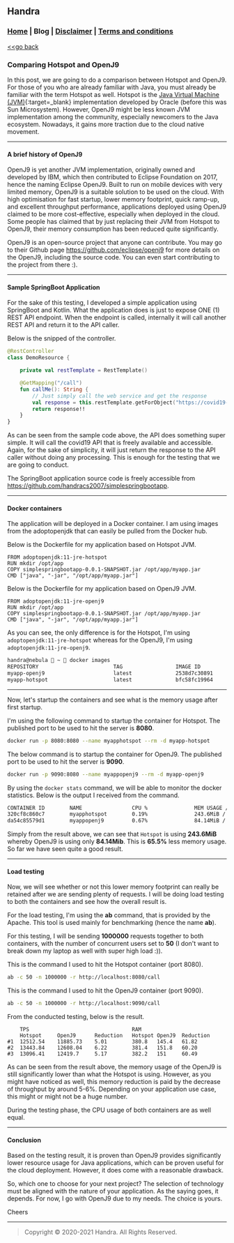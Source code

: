 ## Handra

### [Home](/) | Blog | [Disclaimer](/disclaimer) | [Terms and conditions](/tnc)

[<<go back](..)

### Comparing Hotspot and OpenJ9
In this post, we are going to do a comparison between Hotspot and OpenJ9. For those of you who are already familiar with Java, you must already be familiar with the term Hotspot as well. Hotspot is the [Java Virtual Machine (JVM)](https://en.wikipedia.org/wiki/Java_virtual_machine){:target=_blank} implementation developed by Oracle (before this was Sun Microsystem). However, OpenJ9 might be less known JVM implementation among the community, especially newcomers to the Java ecosystem. Nowadays, it gains more traction due to the cloud native movement.

---

#### A brief history of OpenJ9
OpenJ9 is yet another JVM implementation, originally owned and developed by IBM, which then contributed to Eclipse Foundation on 2017, hence the naming Eclipse OpenJ9. Built to run on mobile devices with very limited memory, OpenJ9 is a suitable solution to be used on the cloud. With high optimisation for fast startup, lower memory footprint, quick ramp-up, and excellent throughput performance, applications deployed using OpenJ9 claimed to be more cost-effective, especially when deployed in the cloud. Some people has claimed that by just replacing their JVM from Hotspot to OpenJ9, their memory consumption has been reduced quite significantly.

OpenJ9 is an open-source project that anyone can contribute. You may go to their Github page <https://github.com/eclipse/openj9> for more details on the OpenJ9, including the source code. You can even start contributing to the project from there :).

---

#### Sample SpringBoot Application
For the sake of this testing, I developed a simple application using SpringBoot and Kotlin. What the application does is just to expose ONE (1) REST API endpoint. When the endpoint is called, internally it will call another REST API and return it to the API caller.

Below is the snipped of the controller.
````kotlin
@RestController
class DemoResource {

    private val restTemplate = RestTemplate()

    @GetMapping("/call")
    fun callMe(): String {
        // Just simply call the web service and get the response
        val response = this.restTemplate.getForObject("https://covid19-api.org/api/status", String::class.java)
        return response!!
    }
}
````

As can be seen from the sample code above, the API does something super simple. It will call the covid19 API that is freely available and accessible. Again, for the sake of simplicity, it will just return the response to the API caller without doing any processing. This is enough for the testing that we are going to conduct.

The SpringBoot application source code is freely accessible from <https://github.com/handracs2007/simplespringbootapp>.

---

#### Docker containers
The application will be deployed in a Docker container. I am using images from the adoptopenjdk that can easily be pulled from the Docker hub.

Below is the Dockerfile for my application based on Hotspot JVM.

```
FROM adoptopenjdk:11-jre-hotspot
RUN mkdir /opt/app
COPY simplespringbootapp-0.0.1-SNAPSHOT.jar /opt/app/myapp.jar
CMD ["java", "-jar", "/opt/app/myapp.jar"]
```

Below is the Dockerfile for my application based on OpenJ9 JVM.
```
FROM adoptopenjdk:11-jre-openj9
RUN mkdir /opt/app
COPY simplespringbootapp-0.0.1-SNAPSHOT.jar /opt/app/myapp.jar
CMD ["java", "-jar", "/opt/app/myapp.jar"]
```

As you can see, the only difference is for the Hotspot, I'm using ```adoptopenjdk:11-jre-hotspot``` whereas for the OpenJ9, I'm using ```adoptopenjdk:11-jre-openj9```.

```bash
handra@nebula  ~  docker images
REPOSITORY                        TAG                 IMAGE ID            CREATED             SIZE
myapp-openj9                      latest              2538d7c30891        4 hours ago         241MB
myapp-hotspot                     latest              bfc58fc19964        4 hours ago         249MB
```

---

Now, let's startup the containers and see what is the memory usage after first startup.

I'm using the following command to startup the container for Hotspot. The published port to be used to hit the server is **8080**.
```bash
docker run -p 8080:8080 --name myapphotspot --rm -d myapp-hotspot
```

The below command is to startup the container for OpenJ9. The published port to be used to hit the server is **9090**.
```bash
docker run -p 9090:8080 --name myappopenj9 --rm -d myapp-openj9
```

By using the ```docker stats``` command, we will be able to monitor the docker statistics. Below is the output I received from the command.
```bash
CONTAINER ID        NAME                CPU %               MEM USAGE / LIMIT     MEM %               NET I/O             BLOCK I/O           PIDS
320cf8c860c7        myapphotspot        0.19%               243.6MiB / 15.25GiB   1.56%               5.95kB / 0B         35.2MB / 0B         39
da54c85579d1        myappopenj9         0.67%               84.14MiB / 15.25GiB   0.54%               4.31kB / 0B         38MB / 4.1kB        46
```

Simply from the result above, we can see that ```Hotspot``` is using **243.6MiB** whereby OpenJ9 is using only **84.14Mib**. This is **65.5%** less memory usage. So far we have seen quite a good result.

---

#### Load testing
Now, we will see whether or not this lower memory footprint can really be retained after we are sending plenty of requests. I will be doing load testing to both the containers and see how the overall result is.

For the load testing, I'm using the **ab** command, that is provided by the Apache. This tool is used mainly for benchmarking (hence the name **ab**).

For this testing, I will be sending **1000000** requests together to both containers, with the number of concurrent users set to **50** (I don't want to break down my laptop as well with super high load :)).

This is the command I used to hit the Hotspot container (port 8080).
```bash
ab -c 50 -n 1000000 -r http://localhost:8080/call
```

This is the command I used to hit the OpenJ9 container (port 9090).
```bash
ab -c 50 -n 1000000 -r http://localhost:9090/call
```

From the conducted testing, below is the result.
```
	TPS                                 RAM		
	Hotspot     OpenJ9      Reduction   Hotspot OpenJ9  Reduction
#1	12512.54    11885.73    5.01        380.8   145.4   61.82
#2	13443.84    12608.04    6.22        381.4   151.8   60.20
#3	13096.41    12419.7     5.17        382.2   151     60.49
```

As can be seen from the result above, the memory usage of the OpenJ9 is still significantly lower than what the Hotspot is using. However, as you might have noticed as well, this memory reduction is paid by the decrease of throughput by around 5-6%. Depending on your application use case, this might or might not be a huge number.

During the testing phase, the CPU usage of both containers are as well equal.

---

#### Conclusion
Based on the testing result, it is proven than OpenJ9 provides significantly lower resource usage for Java applications, which can be proven useful for the cloud deployment. However, it does come with a reasonable drawback.

So, which one to choose for your next project? The selection of technology must be aligned with the nature of your application. As the saying goes, it depends. For now, I go with OpenJ9 due to my needs. The choice is yours.

Cheers

---

> Copyright &copy; 2020-2021 Handra. All Rights Reserved.
